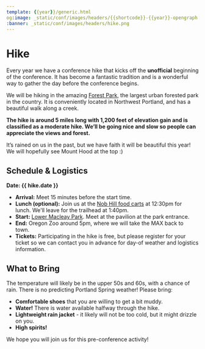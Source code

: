 ```yaml
---
template: {{year}}/generic.html
og:image: _static/conf/images/headers/{{shortcode}}-{{year}}-opengraph.jpg
:banner: _static/conf/images/headers/hike.png
---
```


# Hike

Every year we have a conference hike that kicks off the **unofficial** beginning of the conference. It has become a fantastic tradition and is a wonderful way to gather the day before the conference begins.

We will be hiking in the amazing [Forest Park](https://forestparkconservancy.org/), the largest urban forested park in the country. It is conveniently located in Northwest Portland, and has a beautiful walk along a creek. 

**The hike is around 5 miles long with 1,200 feet of elevation gain and is classified as a moderate hike. We’ll be going nice and slow so people can appreciate the views and forest.**

It’s rained on us in the past, but we have faith it will be beautiful this year! We will hopefully see Mount Hood at the top :)

## Schedule & Logistics

**Date: {{ hike.date }}** 

- **Arrival:** Meet 15 minutes before the start time.
- **Lunch (optional):** Join us at the [Nob Hill food carts](https://www.google.com/maps/place/Nob+Hill+Food+Carts/@45.5360531,-122.7007924,19.6z/data=!4m7!3m6!1s0x54950942eb34ca71:0xe277fed8c0cec152!8m2!3d45.5362156!4d-122.7000932!15sChZmb29kIGNhcnRzIG53IHBvcnRsYW5kkgEKZm9vZF9jb3VydOABAA!16s%2Fg%2F11vwhg4f9_?entry=tts) at 12:30pm for lunch. We'll leave for the trailhead at 1:40pm.
- **Start:** [Lower Macleay Park](https://www.google.com/maps/place/Lower+Macleay+Park/@45.5336665,-122.7234215,16z/data=!4m7!3m6!1s0x549509e9f2adf02d:0x1b3668a7adc941d9!8m2!3d45.5359671!4d-122.7125142!15sChVNYWNsZWF5IFBhcmsgRW50cmFuY2VaFyIVbWFjbGVheSBwYXJrIGVudHJhbmNlkgEEcGFya5oBJENoZERTVWhOTUc5blMwVkpRMEZuU1VOb2RWQklaRzluUlJBQuABAA!16s%2Fg%2F11g7wcqxt9?coh=164777&entry=tt&shorturl=1). Meet at the pavilion at the park entrance.
- **End:** Oregon Zoo around 5pm, where we will take the MAX back to town.
- **Tickets:** Participating in the hike is free, but please register for your ticket so we can contact you in advance for day-of weather and logistics information.

## What to Bring

The temperature will likely be in the upper 50s and 60s, with a chance of rain. There is no predicting Portland Spring weather! Please bring:

- **Comfortable shoes** that you are willing to get a bit muddy.
- **Water!** There is water available halfway through the hike.
- **Lightweight rain jacket** - it likely will not be too cold, but it might drizzle on you.
- **High spirits!**

We hope you will join us for this pre-conference activity!
